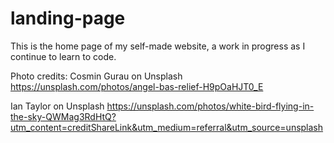 # landing-page
This is the home page of my self-made website, a work in progress as I continue to learn to code.

Photo credits: 
Cosmin Gurau on Unsplash
https://unsplash.com/photos/angel-bas-relief-H9pOaHJT0_E

Ian Taylor on Unsplash
https://unsplash.com/photos/white-bird-flying-in-the-sky-QWMag3RdHtQ?utm_content=creditShareLink&utm_medium=referral&utm_source=unsplash